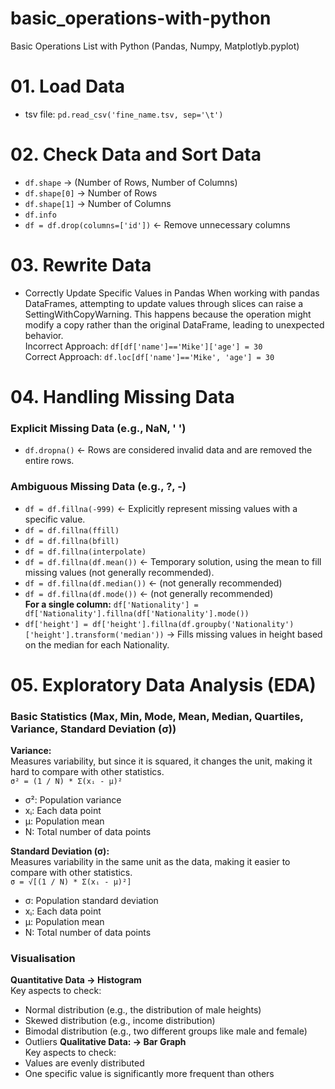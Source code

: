 # basic_operations-with-python
Basic Operations List with Python (Pandas, Numpy, Matplotlyb.pyplot)


# 01. Load Data
- tsv file:
  `pd.read_csv('fine_name.tsv, sep='\t')`

# 02. Check Data and Sort Data
- `df.shape` -> (Number of Rows, Number of Columns)
- `df.shape[0]` -> Number of Rows
- `df.shape[1]` -> Number of Columns
- `df.info`
- `df = df.drop(columns=['id'])` <- Remove unnecessary columns

# 03. Rewrite Data
- Correctly Update Specific Values in Pandas
When working with pandas DataFrames, attempting to update values through slices can raise a SettingWithCopyWarning. This happens because the operation might modify a copy rather than the original DataFrame, leading to unexpected behavior.  
Incorrect Approach: `df[df['name']=='Mike']['age'] = 30`  
Correct Approach: `df.loc[df['name']=='Mike', 'age'] = 30`  

# 04. Handling Missing Data
### Explicit Missing Data (e.g., NaN, ' ')
- `df.dropna()` <- Rows are considered invalid data and are removed the entire rows.

### Ambiguous Missing Data (e.g., ?, -)
- `df = df.fillna(-999)` <- Explicitly represent missing values with a specific value.
- `df = df.fillna(ffill)`
- `df = df.fillna(bfill)`
- `df = df.fillna(interpolate)`
- `df = df.fillna(df.mean())` <- Temporary solution, using the mean to fill missing values (not generally recommended).
- `df = df.fillna(df.median())` <- (not generally recommended)
- `df = df.fillna(df.mode())` <- (not generally recommended)  
**For a single column:** `df['Nationality'] = df['Nationality'].fillna(df['Nationality'].mode())`
- `df['height'] = df['height'].fillna(df.groupby('Nationality')['height'].transform('median'))` -> Fills missing values in height based on the median for each Nationality.


# 05. Exploratory Data Analysis (EDA)
### Basic Statistics (Max, Min, Mode, Mean, Median, Quartiles, Variance, Standard Deviation (σ))
**Variance:**  
Measures variability, but since it is squared, it changes the unit, making it hard to compare with other statistics.  
`σ² = (1 / N) * Σ(xᵢ - μ)²`  
- σ²: Population variance
- xᵢ: Each data point
- μ: Population mean
- N: Total number of data points

**Standard Deviation (σ):**  
Measures variability in the same unit as the data, making it easier to compare with other statistics.  
`σ = √[(1 / N) * Σ(xᵢ - μ)²]`  
- σ: Population standard deviation 
- xᵢ: Each data point 
- μ: Population mean
- N: Total number of data points

### Visualisation
**Quantitative Data -> Histogram**  
Key aspects to check:
- Normal distribution (e.g., the distribution of male heights)
- Skewed distribution (e.g., income distribution)
- Bimodal distribution (e.g., two different groups like male and female)
- Outliers
**Qualitative Data: -> Bar Graph**  
Key aspects to check:
- Values are evenly distributed
- One specific value is significantly more frequent than others
